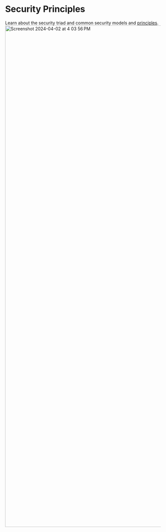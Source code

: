 # Security Principles
Learn about the security triad and common security models and [principles](https://tryhackme.com/r/room/securityprinciples).
<img width="1620" alt="Screenshot 2024-04-02 at 4 03 56 PM" src="https://github.com/Chrstphrcrtr/TryHackMe/assets/156831678/e20b0b9f-e968-43dc-b1d7-08c0d6ed00c1">
